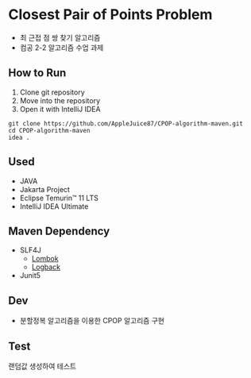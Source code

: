 # Closest Pair of Points Problem

- 최 근접 점 쌍 찾기 알고리즘
- 컴공 2-2 알고리즘 수업 과제

## How to Run
1. Clone git repository
2. Move into the repository
3. Open it with IntelliJ IDEA

```shell
git clone https://github.com/AppleJuice87/CPOP-algorithm-maven.git
cd CPOP-algorithm-maven
idea .
```

## Used
- JAVA
- Jakarta Project
- Eclipse Temurin™ 11 LTS
- IntelliJ IDEA Ultimate

## Maven Dependency
- SLF4J
  - [Lombok](https://mvnrepository.com/artifact/org.projectlombok/lombok)
  - [Logback](https://mvnrepository.com/artifact/ch.qos.logback/logback-classic)
- Junit5

## Dev
- 분할정복 알고리즘을 이용한 CPOP 알고리즘 구현

## Test
랜덤값 생성하여 테스트
